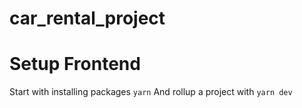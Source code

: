 # car_rental_project

# Setup Frontend
Start with installing packages
```yarn```
And rollup a project with
```yarn dev```